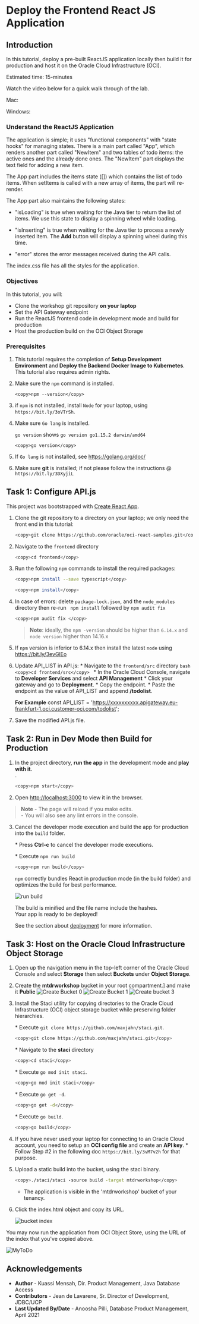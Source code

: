 # Deploy the Frontend React JS Application

## Introduction

In this tutorial, deploy a pre-built ReactJS application locally then build it for production and host it on the Oracle Cloud Infrastructure (OCI).

Estimated time: 15-minutes

Watch the video below for a quick walk through of the lab.

Mac:

[](youtube:cEEKcV3-yTQ)

Windows:

[](youtube:rHAf4ZW4XP0)


### Understand the ReactJS Application

The application is simple; it uses "functional components" with "state hooks" for managing states. There is a main part called "App", which renders another part called "NewItem" and two tables of todo items: the active ones and the already done ones. The "NewItem" part displays the text field for adding a new item.

The App part includes the items state ([]) which contains the list of todo items. When setItems is called with a new array of items, the part will re-render.

The App part also maintains the following states:

- "isLoading" is true when waiting for the Java tier to return the list of items. We use this state to display a spinning wheel while loading.

- "isInserting" is true when waiting for the Java tier to process a newly inserted item. The **Add** button will display a spinning wheel during this time.

- "error" stores the error messages received during the API calls.

The index.css file has all the styles for the application.

### Objectives

In this tutorial, you will:
- Clone the workshop git repository **on your laptop**
- Set the API Gateway endpoint
- Run the ReactJS frontend code in development mode and build for production
- Host the production build on the OCI Object Storage

### Prerequisites

1. This tutorial requires the completion of **Setup Development Environment** and **Deploy the Backend  Docker Image to Kubernetes**. This tutorial also requires admin rights.

2. Make sure the `npm` command is installed.

    ```
    <copy>npm --version</copy>
    ```
3. if `npm` is not installed, install `Node` for your laptop, using `https://bit.ly/3oVTrSh`.

4. Make sure `Go lang` is installed.

    `go version` shows `go version go1.15.2 darwin/amd64`

    ```
    <copy>go version</copy>
    ```
5. If `Go lang` is not installed, see https://golang.org/doc/

6. Make sure **git** is installed; if not please follow the instructions @ `https://bit.ly/3DXyjiL`
## Task 1: Configure API.js

This project was bootstrapped with [Create React App](https://github.com/facebook/create-react-app).

1. Clone the git repository to a directory on your laptop; we only need the front end in this tutorial:

	```bash
	<copy>git clone https://github.com/oracle/oci-react-samples.git</copy>
	```

2. Navigate to the `frontend` directory
     ```bash
     <copy>cd frontend</copy>
    ```
3. Run the following `npm` commands to install the required packages:

	```bash
	<copy>npm install --save typescript</copy>
	```
	
	```bash
	<copy>npm install</copy>
	```

4. In case of errors: delete `package-lock.json`, and the  `node_modules` directory then re-run ` npm install` followed by `npm audit fix` 

    ```bash
	<copy>npm audit fix </copy>
	```

	>**Note**: ideally, the `npm -version` should be higher than  `6.14.x`  and `node version` higher than 14.16.x 
	
5. If `npm` version is inferior to 6.14.x then install the latest `node` using https://bit.ly/3evGlEo

6. Update API_LIST in API.js:
	\* Navigate to the `frontend/src` directory
		```bash 
		<copy>cd frontend/src</copy>
		```
	\* In the Oracle Cloud Console, navigate to **Developer Services** and select **API Management**
	\* Click your gateway and go to **Deployment**.
	\* Copy the endpoint.
	\* Paste the endpoint as the value of API_LIST and append **/todolist**.

	**For Example** const API_LIST = 'https://xxxxxxxxxx.apigateway.eu-frankfurt-1.oci.customer-oci.com/todolist';

7. Save the modified API.js file.

## Task 2: Run in Dev Mode then Build for Production

1. In the project directory, **run the app** in the development  mode and **play with it**.<br />.

	```bash
	<copy>npm start</copy>
	```

2. Open [http://localhost:3000](http://localhost:3000) to view it in the browser.

> **Note**
	- The page will reload if you make edits.<br />
	- You will also see any lint errors in the console.

3. Cancel the developer mode execution and build the app for production into the `build` folder.<br />

	\* Press **Ctrl-c** to cancel the developer mode executions.

	\* Execute `npm run build`

	```bash
	<copy>npm run build</copy>
	```

	 `npm` correctly bundles React in production mode (in the build folder) and optimizes the build for best performance.

	![run build](images/Run-build.png " ")

	The build is minified and the file name include the hashes.<br />
	Your app is ready to be deployed!

	See the section about [deployment](https://facebook.github.io/create-react-app/docs/deployment) for more information.

## Task 3: Host on the Oracle Cloud Infrastructure Object Storage

1. Open up the navigation menu in the top-left corner of the Oracle Cloud Console and select
**Storage** then select **Buckets** under **Object Storage**.

2. Create the **mtdrworkshop** bucket in your root compartment.] and make it **Public**
	![Create Bucket 0](images/Create-bucket.png " ")
	![Create Bucket 1](images/Create-bucket-2.png " ")
	![Create bucket 3](images/Public-bucket.png " ")


3. Install the Staci utility for copying directories to the Oracle Cloud Infrastructure (OCI) object storage
   bucket while preserving folder hierarchies.

	\* Execute `git clone https://github.com/maxjahn/staci.git`.

	```bash
	<copy>git clone https://github.com/maxjahn/staci.git</copy>
	```

	\* Navigate to the **staci** directory

    ```bash
    <copy>cd staci</copy>
     ```
	\* Execute `go mod init staci`.

     ```bash
     <copy>go mod init staci</copy>
     ```

	\* Execute `go get -d`.

     ```bash
     <copy>go get -d</copy>
     ```

	\* Execute `go build`.

    ```bash
    <copy>go build</copy>
    ```

4. If you have never used your laptop for connecting to an Oracle Cloud account, you need to setup an **OCI config file** and create an **API key**.
	\* Follow Step #2 in the following doc `https://bit.ly/3vM7v2h` for that purpose.

5. Upload a static build into the bucket, using the staci binary.

	```bash
	<copy>./staci/staci -source build -target mtdrworkshop</copy>
	```

	- The application is visible in the 'mtdrworkshop' bucket of your tenancy.

6. Click the index.html object and copy its URL.

	![bucket index](images/bucket-index.png " ")

You may now run the application from OCI Object Store, using the URL of the index that you've copied above.

![MyToDo](images/MyToDo.png " ")


## Acknowledgements

* **Author** -  Kuassi Mensah, Dir. Product Management, Java Database Access
* **Contributors** - Jean de Lavarene, Sr. Director of Development, JDBC/UCP
* **Last Updated By/Date** - Anoosha Pilli, Database Product Management,  April 2021
